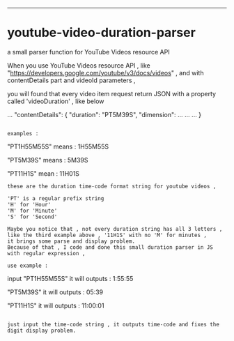-------------------
# youtube-video-duration-parser
a small parser function for YouTube Videos resource API

When you use YouTube Videos resource API , like
"https://developers.google.com/youtube/v3/docs/videos" , and with contentDetails part and videoId parameters , 

you will found that every video item request return JSON with a property called 'videoDuration' , like below

...
"contentDetails": {
    "duration": "PT5M39S",
    "dimension": ...
    ...
    ...
}
```

examples : 
```
"PT1H55M55S"
means : 1H55M55S

"PT5M39S" 
means : 5M39S

"PT11H1S"
mean : 11H01S
```
these are the duration time-code format string for youtube videos , 

'PT' is a regular prefix string
'H' for 'Hour'
'M' for 'Minute'
'S' for 'Second'

Maybe you notice that , not every duration string has all 3 letters , like the third example above , '11H1S' with no 'M' for minutes ,
it brings some parse and display problem.
Because of that , I code and done this small duration parser in JS with regular expression , 

use example :
```
input "PT1H55M55S"
it will outputs : 1:55:55

"PT5M39S" 
it will outputs : 05:39

"PT11H1S"
it will outputs : 11:00:01
```

just input the time-code string , it outputs time-code and fixes the digit display problem.
